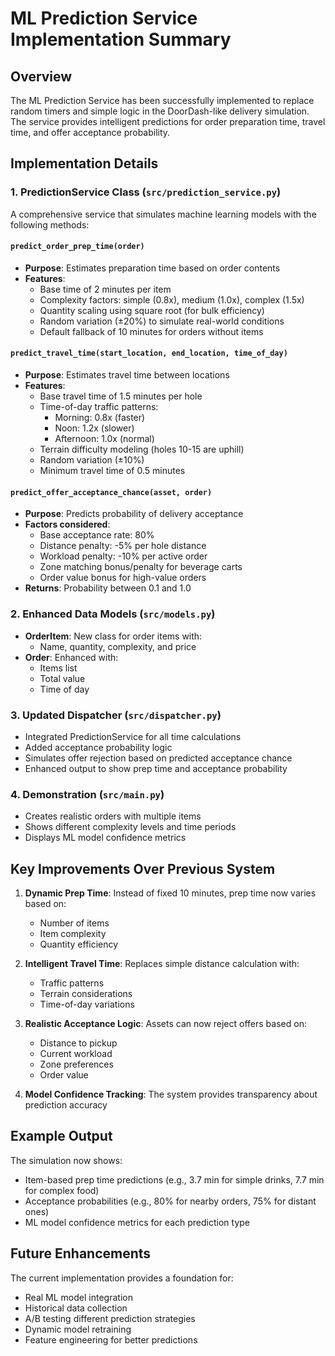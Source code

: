 # ML Prediction Service Implementation Summary

## Overview
The ML Prediction Service has been successfully implemented to replace random timers and simple logic in the DoorDash-like delivery simulation. The service provides intelligent predictions for order preparation time, travel time, and offer acceptance probability.

## Implementation Details

### 1. PredictionService Class (`src/prediction_service.py`)
A comprehensive service that simulates machine learning models with the following methods:

#### `predict_order_prep_time(order)`
- **Purpose**: Estimates preparation time based on order contents
- **Features**:
  - Base time of 2 minutes per item
  - Complexity factors: simple (0.8x), medium (1.0x), complex (1.5x)
  - Quantity scaling using square root (for bulk efficiency)
  - Random variation (±20%) to simulate real-world conditions
  - Default fallback of 10 minutes for orders without items

#### `predict_travel_time(start_location, end_location, time_of_day)`
- **Purpose**: Estimates travel time between locations
- **Features**:
  - Base travel time of 1.5 minutes per hole
  - Time-of-day traffic patterns:
    - Morning: 0.8x (faster)
    - Noon: 1.2x (slower)
    - Afternoon: 1.0x (normal)
  - Terrain difficulty modeling (holes 10-15 are uphill)
  - Random variation (±10%)
  - Minimum travel time of 0.5 minutes

#### `predict_offer_acceptance_chance(asset, order)`
- **Purpose**: Predicts probability of delivery acceptance
- **Factors considered**:
  - Base acceptance rate: 80%
  - Distance penalty: -5% per hole distance
  - Workload penalty: -10% per active order
  - Zone matching bonus/penalty for beverage carts
  - Order value bonus for high-value orders
- **Returns**: Probability between 0.1 and 1.0

### 2. Enhanced Data Models (`src/models.py`)
- **OrderItem**: New class for order items with:
  - Name, quantity, complexity, and price
- **Order**: Enhanced with:
  - Items list
  - Total value
  - Time of day

### 3. Updated Dispatcher (`src/dispatcher.py`)
- Integrated PredictionService for all time calculations
- Added acceptance probability logic
- Simulates offer rejection based on predicted acceptance chance
- Enhanced output to show prep time and acceptance probability

### 4. Demonstration (`src/main.py`)
- Creates realistic orders with multiple items
- Shows different complexity levels and time periods
- Displays ML model confidence metrics

## Key Improvements Over Previous System

1. **Dynamic Prep Time**: Instead of fixed 10 minutes, prep time now varies based on:
   - Number of items
   - Item complexity
   - Quantity efficiency

2. **Intelligent Travel Time**: Replaces simple distance calculation with:
   - Traffic patterns
   - Terrain considerations
   - Time-of-day variations

3. **Realistic Acceptance Logic**: Assets can now reject offers based on:
   - Distance to pickup
   - Current workload
   - Zone preferences
   - Order value

4. **Model Confidence Tracking**: The system provides transparency about prediction accuracy

## Example Output
The simulation now shows:
- Item-based prep time predictions (e.g., 3.7 min for simple drinks, 7.7 min for complex food)
- Acceptance probabilities (e.g., 80% for nearby orders, 75% for distant ones)
- ML model confidence metrics for each prediction type

## Future Enhancements
The current implementation provides a foundation for:
- Real ML model integration
- Historical data collection
- A/B testing different prediction strategies
- Dynamic model retraining
- Feature engineering for better predictions